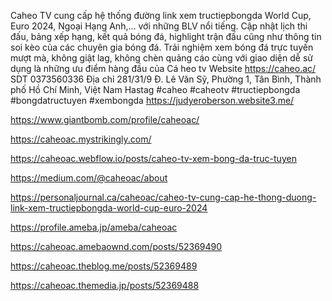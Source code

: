Caheo TV cung cấp hệ thống đường link xem tructiepbongda World Cup, Euro 2024, Ngoại Hạng Anh,... với những BLV nổi tiếng. Cập nhật lịch thi đấu, bảng xếp hạng, kết quả bóng đá, highlight trận đấu cũng như thông tin soi kèo của các chuyên gia bóng đá. Trải nghiệm xem bóng đá trực tuyến mượt mà, không giật lag, không chèn quảng cáo cùng với giao diện dễ sử dụng là những ưu điểm hàng đầu của Cá heo tv
Website	https://caheo.ac/ 
SDT	0373560336
Địa chỉ	281/31/9 Đ. Lê Văn Sỹ, Phường 1, Tân Bình, Thành phố Hồ Chí Minh, Việt Nam
Hastag	#caheo #caheotv #tructiepbongda #bongdatructuyen #xembongda
https://judyeroberson.website3.me/

https://www.giantbomb.com/profile/caheoac/

https://caheoac.mystrikingly.com/

https://caheoac.webflow.io/posts/caheo-tv-xem-bong-da-truc-tuyen

https://medium.com/@caheoac/about

https://personaljournal.ca/caheoac/caheo-tv-cung-cap-he-thong-duong-link-xem-tructiepbongda-world-cup-euro-2024

https://profile.ameba.jp/ameba/caheoac

https://caheoac.amebaownd.com/posts/52369490

https://caheoac.theblog.me/posts/52369489

https://caheoac.themedia.jp/posts/52369488



